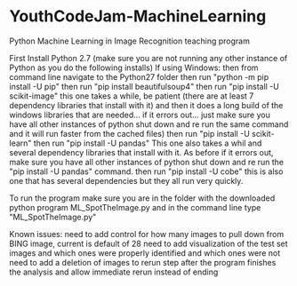 # YouthCodeJam-MachineLearning
Python Machine Learning in Image Recognition teaching program

First Install Python 2.7  (make sure you are not running any other instance of Python as you do the following installs)
If using Windows:
then from command line navigate to the Python27 folder
then run "python -m pip install -U pip"
then run "pip install beautifulsoup4"
then run "pip install -U  scikit-image"     this one takes a while, be patient (there are at least 7 dependency libraries that install with it) and then it does a long build of the windows libraries that are needed... if it errors out... just make sure you have all other instances of python shut down and re run the same command and it will run faster from the cached files)
then run "pip install -U scikit-learn"
then run "pip install -U pandas"  This one also takes a whil and several dependency libraries that install with it.  As before if it errors out, make sure you have all other instances of python shut down and re run the "pip install -U pandas" command.
then run "pip install -U cobe"  this is also one that has several dependencies but they all run very quickly.

To run the program make sure you are in the folder with the downloaded python program ML_SpotTheImage.py and in the command line type
"ML_SpotTheImage.py"

Known issues:  need to add control for how many images to pull down from BING image, current is default of 28
               need to add visualization of the test set images and which ones were properly identified and which ones were not
               need to add a deletion of images to rerun step after the program finishes the analysis and allow immediate rerun instead        of ending

